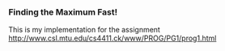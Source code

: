 ### Finding the Maximum Fast! 
This is my implementation for the assignment http://www.csl.mtu.edu/cs4411.ck/www/PROG/PG1/prog1.html 